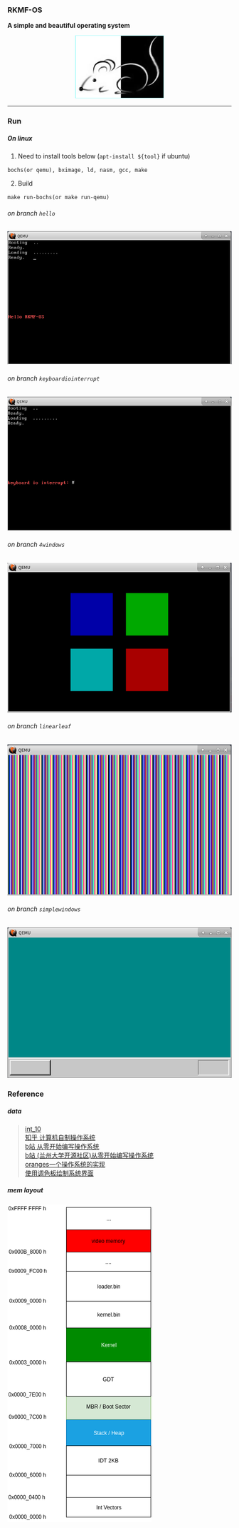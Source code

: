 ### RKMF-OS 


**A simple and beautiful operating system**



<div align="center"><img src="./image/rkmf.png" /></div> 

------


### Run
##### On linux
1. Need to install tools below (`apt-install ${tool}` if ubuntu)
```
bochs(or qemu), bximage, ld, nasm, gcc, make
```

2. Build

```
make run-bochs(or make run-qemu)
```

###### on branch `hello`
![hello-rkmf-os.png](image/hello-rkmf-os.png)

###### on branch `keyboardiointerrupt`
![keyboardiointerrupt.png](image/keyboardiointerrupt.png)

###### on branch `4windows`
![4windows.png](image/4windows.png)


###### on branch `linearleaf`
![linearleaf.png](image/linearleaf.png)


###### on branch `simplewindows`
![simplewindows.png](image/simplewindows.png)


### Reference

##### data

> [int_10](https://stanislavs.org/helppc/int_10.html)  
> [知乎 计算机自制操作系统](https://zhuanlan.zhihu.com/c_1193254878150045696)  
> [b站 从零开始编写操作系统](https://space.bilibili.com/5090346)  
> [b站 (兰州大学开源社区)从零开始编写操作系统](https://www.bilibili.com/video/BV14J411R7iz)  
> [oranges一个操作系统的实现](https://www.amazon.cn/dp/B00FF1Y9AQ)  
> [使用调色板绘制系统界面](https://www.jianshu.com/p/c4856ec3313f)


##### mem layout  

![mem.png](image/mem.png) 
